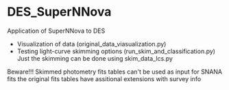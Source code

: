# DES_SuperNNova
Application of SuperNNova to DES

- Visualization of data (original_data_viasualization.py)
- Testing light-curve skimming options (run_skim_and_classification.py)
	Just the skimming can be done using skim_data_lcs.py

Beware!!!
Skimmed photometry fits tables can't be used as input for SNANA fits
the original fits tables have assitional extensions with survey info
